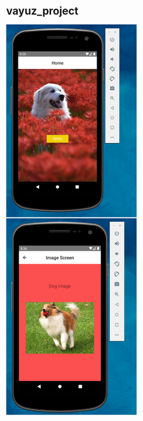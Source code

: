 # vayuz_project
  <img src="https://github.com/nikj44/vayuz_project/blob/master/src/images/Capture.PNG" width="350" title="hover text">
  <img src="https://github.com/nikj44/vayuz_project/blob/master/src/images/Capture1.PNG" width="350" title="hover text">
